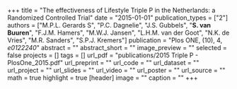 +++
title = "The effectiveness of Lifestyle Triple P in the Netherlands: a Randomized Controlled Trial"
date = "2015-01-01"
publication_types = ["2"]
authors = ["M.P.L. Gerards S", "P.C. Dagnelie", "J.S. Gubbels", "**S. van Buuren**", "F.J.M. Hamers", "M.W.J. Jansen", "L.H.M. van der Goot", "N.K. de Vries", "M.R. Sanders", "S.P.J. Kremers"]
publication = "Plos ONE, (10), 4, _e0122240_"
abstract = ""
abstract_short = ""
image_preview = ""
selected = false
projects = []
tags = []
url_pdf = "publications/2015 Triple P - PlosOne_2015.pdf"
url_preprint = ""
url_code = ""
url_dataset = ""
url_project = ""
url_slides = ""
url_video = ""
url_poster = ""
url_source = ""
math = true
highlight = true
[header]
image = ""
caption = ""
+++
